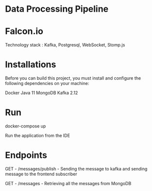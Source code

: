 # Data Processing Pipeline

# Falcon.io

Technology stack : Kafka, Postgresql, WebSocket, Stomp.js

# Installations
Before you can build this project, you must install and configure the following dependencies on your machine:

Docker
Java 11
MongoDB
Kafka 2.12

# Run
docker-compose up

Run the application from the IDE

# Endpoints

GET - /messages/publish - Sending the message to kafka and sending message to the frontend subscriber

GET - /messages - Retrieving all the messages from MongoDB

